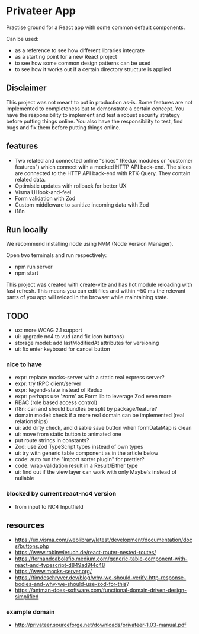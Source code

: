# Privateer App

Practise ground for a React app with some common default components.

Can be used:
- as a reference to see how different libraries integrate
- as a starting point for a new React project
- to see how some common design patterns can be used
- to see how it works out if a certain directory structure is applied

## Disclaimer

This project was not meant to put in production as-is. 
Some features are not implemented to completeness but to demonstrate a certain concept.
You have the responsibility to implement and test a robust security strategy before putting things online.
You also have the responsibility to test, find bugs and fix them before putting things online.

## features

- Two related and connected online "slices" (Redux modules or "customer features") which connect 
  with a mocked HTTP API back-end.
  The slices are connected to the HTTP API back-end with RTK-Query. They contain related data.
- Optimistic updates with rollback for better UX
- Visma UI look-and-feel
- Form validation with Zod
- Custom middleware to sanitize incoming data with Zod
- i18n

## Run locally

We recommend installing node using NVM (Node Version Manager).

Open two terminals and run respectively:

- npm run server
- npm start

This project was created with create-vite and has hot module reloading with fast refresh.
This means you can edit files and within ~50 ms the relevant parts of you app will reload
in the browser while maintaining state.

## TODO

- ux: more WCAG 2.1 support
- ui: upgrade nc4 to vud (and fix icon buttons)
- storage model: add lastModifiedAt attributes for versioning
- ui: fix enter keyboard for cancel button

### nice to have

- expr: replace mocks-server with a static real express server?
- expr: try tRPC client/server
- expr: legend-state instead of Redux
- expr: perhaps use 'zorm' as Form lib to leverage Zod even more
- RBAC (role based access control)
- i18n: can and should bundles be split by package/feature?
- domain model: check if a more real domain can be implemented (real relationships)
- ui: add dirty check, and disable save button when formDataMap is clean
- ui: move from static button to animated one
- put route strings in constants?
- Zod: use Zod TypeScript types instead of own types
- ui: try with generic table component as in the article below
- code: auto run the "import sorter plugin" for prettier?
- code: wrap validation result in a Result/Either type
- ui: find out if the view layer can work with only Maybe's instead of nullable

### blocked by current react-nc4 version

- from input to NC4 Inputfield

## resources

- https://ux.visma.com/weblibrary/latest/development/documentation/docs/buttons.php
- https://www.robinwieruch.de/react-router-nested-routes/
- https://fernandoabolafio.medium.com/generic-table-component-with-react-and-typescript-d849ad9f4c48
- https://www.mocks-server.org/
- https://timdeschryver.dev/blog/why-we-should-verify-http-response-bodies-and-why-we-should-use-zod-for-this?
- https://antman-does-software.com/functional-domain-driven-design-simplified

### example domain

- http://privateer.sourceforge.net/downloads/privateer-1.03-manual.pdf
